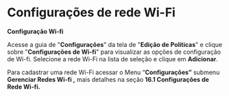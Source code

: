 # Configurações de rede Wi-Fi

**Configuração Wi-fi**

Acesse a guia de "**Configurações**" da tela de "**Edição de Políticas**" e clique sobre "**Configurações de Wi-fi**" para visualizar as opções de configuração de Wi-fi. Selecione a rede Wi-Fi na lista de seleção e clique em **Adicionar**.

Para cadastrar uma rede Wi-Fi acessar o Menu “**Configurações”** submenu **Gerenciar Redes Wi-fi ,** mais detalhes na seção **16.1 Configurações de Rede Wi-fi.**
